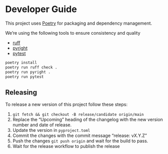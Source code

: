 # Developer Guide

This project uses [Poetry][] for packaging and dependency management.

We’re using the following tools to ensure consistency and quality

- [ruff](https://docs.astral.sh/ruff/)
- [pyright](https://microsoft.github.io/pyright/)
- [pytest](https://docs.pytest.org/)

```bash
poetry install
poetry run ruff check .
poetry run pyright .
poetry run pytest
```

[poetry]: https://python-poetry.org/

## Releasing

To release a new version of this project follow these steps:

1. `git fetch && git checkout -B release/candidate origin/main`
1. Replace the “Upcoming” heading of the changelog with the new version number
   and date of release.
1. Update the version in `pyproject.toml`
1. Commit the changes with the commit message “release: vX.Y.Z”
1. Push the changes `git push origin` and wait for the build to pass.
1. Wait for the release workflow to publish the release
